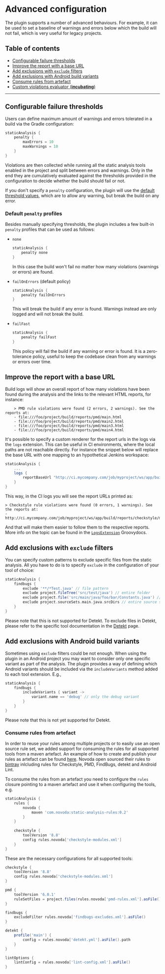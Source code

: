 # Advanced configuration

The plugin supports a number of advanced behaviours. For example, it can be used to set a baseline of warnings and errors below which
the build will not fail, which is very useful for legacy projects.

## Table of contents
 * [Configurable failure thresholds](#configurable-failure-thresholds)
 * [Improve the report with a base URL](#improve-the-report-with-a-base-URL)
 * [Add exclusions with `exclude` filters](#add-exclusions-with-exclude-filters)
 * [Add exclusions with Android build variants](#add-exclusions-with-android-build-variants)
 * [Consume rules from artefact](#consume-rules-from-artefact)
 * [Custom violations evaluator (**incubating**)](incubating/custom-evaluator.md#custom-violations-evaluator-incubating)

---

## Configurable failure thresholds
Users can define maximum amount of warnings and errors tolerated in a build via the Gradle configuration:

```gradle
staticAnalysis {
    penalty {
        maxErrors = 10
        maxWarnings = 10
    }
}
```

Violations are then collected while running all the static analysis tools enabled in the project and split between errors and warnings.
Only in the end they are cumulatively evaluated against the thresholds provided in the configuration to decide whether the build should
fail or not.

If you don't specify a `penalty` configuration, the plugin will use the [default threshold values][penaltyextensioncode], which are to
allow any warning, but break the build on any error.

### Default `penalty` profiles
Besides manually specifying thresholds, the plugin includes a few built-in `penalty` profiles that can be used as follows:

* `none`
    ```gradle
    staticAnalysis {
        penalty none
    }
    ```
    In this case the build won't fail no matter how many violations (warnings or errors) are found.

* `failOnErrors` (default policy)
    ```gradle
    staticAnalysis {
        penalty failOnErrors
    }
    ```
    This will break the build if any error is found. Warnings instead are only logged and will not break the build.

* `failFast`
    ```gradle
    staticAnalysis {
        penalty failFast
    }
    ```
    This policy will fail the build if any warning or error is found. It is a zero-tolerance policy, useful to keep
    the codebase clean from any warnings or errors over time.

## Improve the report with a base URL
Build logs will show an overall report of how many violations have been found during the analysis and the links to
the relevant HTML reports, for instance:

```
    > PMD rule violations were found (2 errors, 2 warnings). See the reports at:
    - file:///foo/project/build/reports/pmd/main.html
    - file:///foo/project/build/reports/pmd/main2.html
    - file:///foo/project/build/reports/pmd/main3.html
    - file:///foo/project/build/reports/pmd/main4.html
```

It's possible to specify a custom renderer for the report urls in the logs via the `logs` extension. This can be useful in CI
environments, where the local paths are not reachable directly. For instance the snippet below will replace the base URL with
one mapping to an hypothetical Jenkins workspace:

```gradle
staticAnalysis {
    ...
    logs {
        reportBaseUrl "http://ci.mycompany.com/job/myproject/ws/app/build/reports"
    }
}
```

This way, in the CI logs you will see the report URLs printed as:

```
> Checkstyle rule violations were found (0 errors, 1 warnings). See the reports at:
- http://ci.mycompany.com/job/myproject/ws/app/build/reports/checkstyle/main.html
```

And that will make them easier to follow them to the respective reports. More info on the topic can be found in the
[`LogsExtension`](blob/master/plugin/src/main/groovy/com/novoda/staticanalysis/LogsExtension.groovy)
Groovydocs.

## Add exclusions with `exclude` filters
You can specify custom patterns to exclude specific files from the static analysis. All you have to do is to specify `exclude`
in the configuration of your tool of choice:

```gradle
staticAnalysis {
    findbugs {
        exclude '**/*Test.java' // file pattern
        exclude project.fileTree('src/test/java') // entire folder
        exclude project.file('src/main/java/foo/bar/Constants.java') // specific file
        exclude project.sourceSets.main.java.srcDirs // entire source set
    }
}
```

Please note that this is not supported for Detekt. To exclude files in Detekt, please refer to the specific tool documentation
in the [Detekt](tools/detekt.md#exclude-files-from-detekt-analysis) page.

## Add exclusions with Android build variants
Sometimes using `exclude` filters could be not enough. When using the plugin in an Android project you may want to consider
only one specific variant as part of the analysis. The plugin provides a way of defining which Android variants should be included
via the `includeVariants` method added to each tool extension. E.g.,

```gradle
staticAnalysis {
    findbugs {
        includeVariants { variant ->
            variant.name == 'debug' // only the debug variant
        }
    }
}
```

Please note that this is not yet supported for Detekt.

[penaltyextensioncode]: https://github.com/novoda/gradle-static-analysis-plugin/blob/master/plugin/src/main/groovy/com/novoda/staticanalysis/PenaltyExtension.groovy


### Consume rules from artefact     

In order to reuse your rules among multiple projects or to easily use an open source rule set, we added support for consuming the 
rules for all supported tools from a maven artefact. An example of how to create and publish your rules as artefact can be 
found [here](https://github.com/novoda/novoda/blob/master/scaffolding/build.gradle). Novoda open sourced their rules to [bintray](https://bintray.com/novoda/maven/static-analysis-rules) inlcluding
rules for Checkstyle, PMD, FindBugs, detekt and Android Lint.


To consume the rules from an artefact you need to configure the `rules` closure pointing to a maven artefact and use it when configuring the tools, e.g.
 
```gradle
staticAnalysis {
    rules {
        novoda {
            maven 'com.novoda:static-analysis-rules:0.2'
        }
    }
    
    checkstyle {
        toolVersion '8.8'
        config rules.novoda['checkstyle-modules.xml']
    }
}
```

These are the necessary configurations for all supported tools:

```gradle
checkstyle {
    toolVersion '8.8'
    config rules.novoda['checkstyle-modules.xml']
}

pmd {
    toolVersion '6.0.1'
    ruleSetFiles = project.files(rules.novoda['pmd-rules.xml'].asFile().path)
}

findbugs {
    excludeFilter rules.novoda['findbugs-excludes.xml'].asFile()
}

detekt {
    profile('main') {
        config = rules.novoda['detekt.yml'].asFile().path
    }
}

lintOptions {
    lintConfig = rules.novoda['lint-config.xml'].asFile()
}
```
